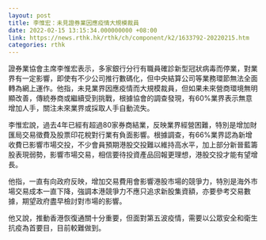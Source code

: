 ```yaml
---
layout: post
title: 李惟宏：未見證券業因應疫情大規模裁員
date: 2022-02-15 13:15:34.000000000 +08:00
link: https://news.rthk.hk/rthk/ch/component/k2/1633792-20220215.htm
categories: rthk
---
```


證券業協會主席李惟宏表示，多家銀行分行有職員確診新型冠狀病毒而停業，對業界有一定影響，即使有不少公司推行數碼化，但中央結算公司等業務環節無法全面轉為網上運作。他指，未見業界因應疫情而大規模裁員，但如果未來營商環境無明顯改善，傳統券商或繼續受到挑戰，根據協會的調查發現，有60%業界表示無意增加人手，關注未來業界或採取人手自動流失。

李惟宏說，過去4年已經有超過80家券商結業，反映業界經營困難，特別是增加財匯局交易徵費及股票印花稅對行業有負面影響。根據調查，有66%業界認為新增收費已影響市場交投，不少會員預期港股交投難以維持高水平，加上部分新晉藍籌股表現弱勢，影響市場交易，相信要待投資產品回報更理想，港股交投才能有望增長。

他指，一直有向政府反映，增加交易費用會影響港股市場的競爭力，特別是海外市場交易成本一直下降，強調本港競爭力不應只追求新股集資額，亦要參考交易數據，期望政府盡早檢討對市場的影響。
 
他又說，推動香港恢復通關十分重要，但面對第五波疫情，需要以公眾安全和衛生抗疫為首要目，目前較難做到。
